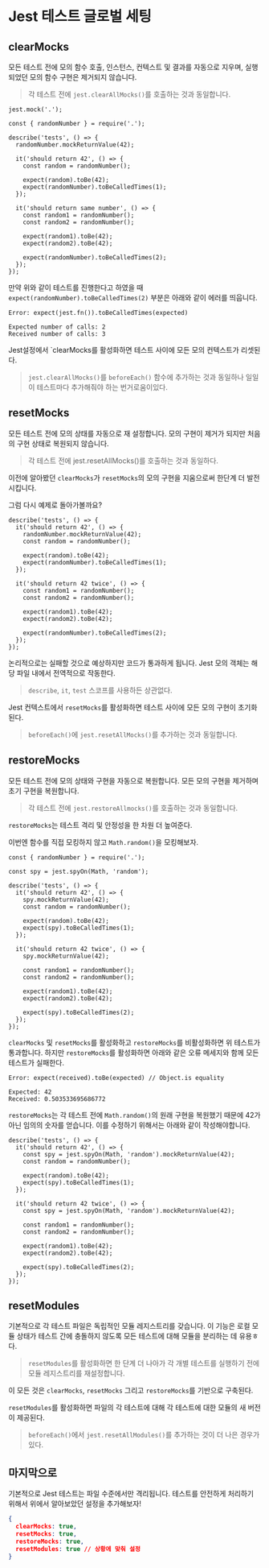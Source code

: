 # Jest 테스트 글로벌 세팅

## clearMocks

모든 테스트 전에 모의 함수 호출, 인스턴스, 컨텍스트 및 결과를 자동으로 지우며, 실행되었던 모의 함수 구현은 제거되지 않습니다.

> 각 테스트 전에 `jest.clearAllMocks()`를 호출하는 것과 동일합니다.

```tsx
jest.mock('.');

const { randomNumber } = require('.');

describe('tests', () => {
  randomNumber.mockReturnValue(42);

  it('should return 42', () => {
    const random = randomNumber();

    expect(random).toBe(42);
    expect(randomNumber).toBeCalledTimes(1);
  });

  it('should return same number', () => {
    const random1 = randomNumber();
    const random2 = randomNumber();

    expect(random1).toBe(42);
    expect(random2).toBe(42);

    expect(randomNumber).toBeCalledTimes(2);
  });
});
```

만약 위와 같이 테스트를 진행한다고 하였을 때 `expect(randomNumber).toBeCalledTimes(2)` 부분은 아래와 같이 에러를 띄웁니다.

```tsx
Error: expect(jest.fn()).toBeCalledTimes(expected)

Expected number of calls: 2
Received number of calls: 3
```

Jest설정에서 `clearMocks를 활성화하면 테스트 사이에 모든 모의 컨텍스트가 리셋된다.

> `jest.clearAllMocks()`를 `beforeEach()` 함수에 추가하는 것과 동일하나 일일이 테스트마다 추가해줘야 하는 번거로움이있다.

## resetMocks

모든 테스트 전에 모의 상태를 자동으로 재 설정합니다. 모의 구현이 제거가 되지만 처음의 구현 상태로 복원되지 않습니다.

> 각 테스트 전에 jest.resetAllMocks()를 호출하는 것과 동일하다.

이전에 알아봤던 `clearMocks`가 `resetMocks`의 모의 구현을 지움으로써 한단계 더 발전시킵니다.

그럼 다시 예제로 돌아가볼까요?

```tsx
describe('tests', () => {
  it('should return 42', () => {
    randomNumber.mockReturnValue(42);
    const random = randomNumber();

    expect(random).toBe(42);
    expect(randomNumber).toBeCalledTimes(1);
  });

  it('should return 42 twice', () => {
    const random1 = randomNumber();
    const random2 = randomNumber();

    expect(random1).toBe(42);
    expect(random2).toBe(42);

    expect(randomNumber).toBeCalledTimes(2);
  });
});
```

논리적으로는 실패할 것으로 예상하지만 코드가 통과하게 됩니다. Jest 모의 객체는 해당 파일 내에서 전역적으로 작동한다.

> `describe`, `it`, `test` 스코프를 사용하든 상관없다.

Jest 컨텍스트에서 `resetMocks`를 활성화하면 테스트 사이에 모든 모의 구현이 초기화된다.

> `beforeEach()`에 `jest.resetAllMocks()`를 추가하는 것과 동일합니다.

## restoreMocks

모든 테스트 전에 모의 상태와 구현을 자동으로 복원합니다. 모든 모의 구현을 제거하며 초기 구현을 복원합니다.

> 각 테스트 전에 `jest.restoreAllmocks()`를 호출하는 것과 동일합니다.

`restoreMocks`는 테스트 격리 및 안정성을 한 차원 더 높여준다.

이번엔 함수를 직접 모킹하지 않고 `Math.random()`을 모킹해보자.

```tsx
const { randomNumber } = require('.');

const spy = jest.spyOn(Math, 'random');

describe('tests', () => {
  it('should return 42', () => {
    spy.mockReturnValue(42);
    const random = randomNumber();

    expect(random).toBe(42);
    expect(spy).toBeCalledTimes(1);
  });

  it('should return 42 twice', () => {
    spy.mockReturnValue(42);

    const random1 = randomNumber();
    const random2 = randomNumber();

    expect(random1).toBe(42);
    expect(random2).toBe(42);

    expect(spy).toBeCalledTimes(2);
  });
});
```

`clearMocks` 및 `resetMocks`를 활성화하고 `restoreMocks`를 비활성화하면 위 테스트가 통과합니다. 하지만 `restoreMocks`를 활성화하면 아래와 같은 오류 메세지와 함께 모든 테스트가 실패한다.

```tsx
Error: expect(received).toBe(expected) // Object.is equality

Expected: 42
Received: 0.503533695686772
```

`restoreMocks`는 각 테스트 전에 `Math.random()`의 원래 구현을 복원했기 때문에 42가 아닌 임의의 숫자를 얻습니다. 이를 수정하기 위해서는 아래와 같이 작성해야합니다.

```tsx
describe('tests', () => {
  it('should return 42', () => {
    const spy = jest.spyOn(Math, 'random').mockReturnValue(42);
    const random = randomNumber();

    expect(random).toBe(42);
    expect(spy).toBeCalledTimes(1);
  });

  it('should return 42 twice', () => {
    const spy = jest.spyOn(Math, 'random').mockReturnValue(42);

    const random1 = randomNumber();
    const random2 = randomNumber();

    expect(random1).toBe(42);
    expect(random2).toBe(42);

    expect(spy).toBeCalledTimes(2);
  });
});
```

## resetModules

기본적으로 각 테스트 파일은 독립적인 모듈 레지스트리를 갖습니다. 이 기능은 로컬 모듈 상태가 테스트 간에 충돌하지 않도록 모든 테스트에 대해 모듈을 분리하는 데 유용ㅎ다.

> `resetModules`를 활성화하면 한 단계 더 나아가 각 개별 테스트를 실행하기 전에 모듈 레지스트리를 재설정합니다. 

이 모든 것은 `clearMocks`, `resetMocks` 그리고 `restoreMocks`를 기반으로 구축된다.

`resetModules`를 활성화하면 파일의 각 테스트에 대해 각 테스트에 대한 모듈의 새 버전이 제공된다.

> `beforeEach()`에서 `jest.resetAllModules()`를 추가하는 것이 더 나은 경우가 있다.

## 마지막으로

기본적으로 Jest 테스트는 파일 수준에서만 격리됩니다. 테스트를 안전하게 처리하기 위해서 위에서 알아보았던 설정을 추가해보자!

```json
{
  clearMocks: true,
  resetMocks: true,
  restoreMocks: true,
  resetModules: true // 상황에 맞춰 설정
}
```
